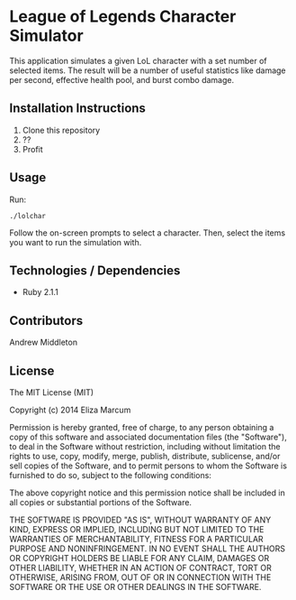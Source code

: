 # League of Legends Character Simulator

This application simulates a given LoL character with a set number of selected items. The result will be a number of useful statistics like damage per second, effective health pool, and burst combo damage.

## Installation Instructions

  1. Clone this repository
  2. ??
  3. Profit

## Usage

Run:

    ./lolchar

Follow the on-screen prompts to select a character. Then, select the items you want to run the simulation with.


## Technologies / Dependencies

  * Ruby 2.1.1

## Contributors

Andrew Middleton

## License

The MIT License (MIT)

Copyright (c) 2014 Eliza Marcum

Permission is hereby granted, free of charge, to any person obtaining a copy
of this software and associated documentation files (the "Software"), to deal
in the Software without restriction, including without limitation the rights
to use, copy, modify, merge, publish, distribute, sublicense, and/or sell
copies of the Software, and to permit persons to whom the Software is
furnished to do so, subject to the following conditions:

The above copyright notice and this permission notice shall be included in
all copies or substantial portions of the Software.

THE SOFTWARE IS PROVIDED "AS IS", WITHOUT WARRANTY OF ANY KIND, EXPRESS OR
IMPLIED, INCLUDING BUT NOT LIMITED TO THE WARRANTIES OF MERCHANTABILITY,
FITNESS FOR A PARTICULAR PURPOSE AND NONINFRINGEMENT. IN NO EVENT SHALL THE
AUTHORS OR COPYRIGHT HOLDERS BE LIABLE FOR ANY CLAIM, DAMAGES OR OTHER
LIABILITY, WHETHER IN AN ACTION OF CONTRACT, TORT OR OTHERWISE, ARISING FROM,
OUT OF OR IN CONNECTION WITH THE SOFTWARE OR THE USE OR OTHER DEALINGS IN
THE SOFTWARE.
